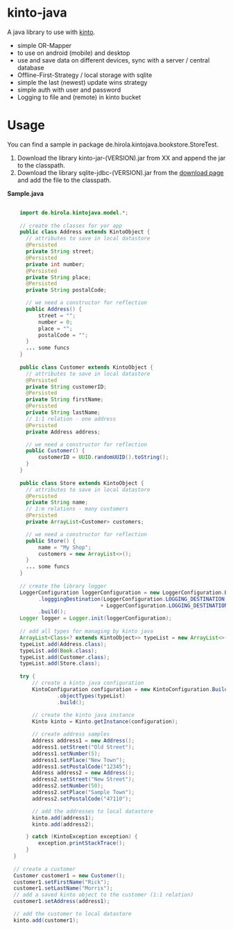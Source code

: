 # kinto-java
A java library to use with [kinto](https://github.com/Kinto/kinto).

- simple OR-Mapper
- to use on android (mobile) and desktop
- use and save data on different devices, sync with a server / central database
- Offline-First-Strategy / local storage with sqlite
- simple the last (newest) update wins strategy
- simple auth with user and password
- Logging to file and (remote) in kinto bucket

Usage
============

You can find a sample in package de.hirola.kintojava.bookstore.StoreTest.

1.  Download the library kinto-jar-(VERSION).jar from XX and append the jar to the classpath.
2.  Download the library sqlite-jdbc-(VERSION).jar from the [download page](https://github.com/xerial/sqlite-jdbc/releases) and add the file to the classpath.


**Sample.java**

```java
    
    import de.hirola.kintojava.model.*;
    
    // create the classes for yor app
    public class Address extends KintoObject {
      // attributes to save in local datastore
      @Persisted
      private String street;
      @Persisted
      private int number;
      @Persisted
      private String place;
      @Persisted
      private String postalCode;

      // we need a constructor for reflection
      public Address() {
          street = "";
          number = 0;
          place = "";
          postalCode = "";
      }
      ... some funcs
    }
    
    public class Customer extends KintoObject {
      // attributes to save in local datastore
      @Persisted
      private String customerID;
      @Persisted
      private String firstName;
      @Persisted
      private String lastName;
      // 1:1 relation - one address
      @Persisted
      private Address address;

      // we need a constructor for reflection
      public Customer() {
          customerID = UUID.randomUUID().toString();
      }
    }
    
    public class Store extends KintoObject {
      // attributes to save in local datastore
      @Persisted
      private String name;
      // 1:m relations - many customers
      @Persisted
      private ArrayList<Customer> customers;

      // we need a constructor for reflection
      public Store() {
          name = "My Shop";
          customers = new ArrayList<>();
      }
      ... some funcs
    }
    
    // create the library logger
    LoggerConfiguration loggerConfiguration = new LoggerConfiguration.Builder("kintojava-logs")
          .logggingDestination(LoggerConfiguration.LOGGING_DESTINATION.CONSOLE 
                              + LoggerConfiguration.LOGGING_DESTINATION.FILE)
          .build();
    Logger logger = Logger.init(loggerConfiguration);
    
    // add all types for managing by kinto java
    ArrayList<Class<? extends KintoObject>> typeList = new ArrayList<>();
    typeList.add(Address.class);
    typeList.add(Book.class);
    typeList.add(Customer.class);
    typeList.add(Store.class);
    
    try {
        // create a kinto java configuration
        KintoConfiguration configuration = new KintoConfiguration.Builder("StoreTest")
                .objectTypes(typeList)
                .build();
                
        // create the kinto java instance
        Kinto kinto = Kinto.getInstance(configuration);

        // create address samples
        Address address1 = new Address();
        address1.setStreet("Old Street");
        address1.setNumber(5);
        address1.setPlace("New Town");
        address1.setPostalCode("12345");
        Address address2 = new Address();
        address2.setStreet("New Street");
        address2.setNumber(50);
        address2.setPlace("Sample Town");
        address2.setPostalCode("47110");

        // add the addresses to local datastore
        kinto.add(address1);
        kinto.add(address2);

      } catch (KintoException exception) {
          exception.printStackTrace();
      }
  }
  
  // create a customer
  Customer customer1 = new Customer();
  customer1.setFirstName("Rick");
  customer1.setLastName("Morris");
  // add a saved kinto object to the customer (1:1 relation)
  customer1.setAddress(address1);

  // add the customer to local datastore
  kinto.add(customer1);
```    

